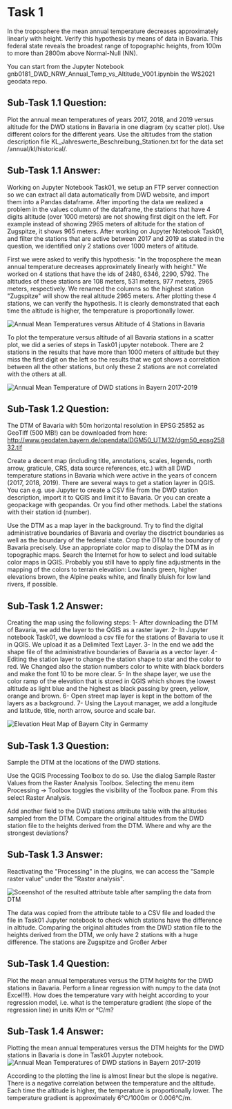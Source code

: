 # Task 1

In the troposphere the mean annual temperature decreases approximately linearly with height. Verify this hypothesis by means of data in Bavaria. This federal state reveals the broadest range of topographic heights, from 100m to more than 2800m above Normal-Null (NN).

You can start from the Jupyter Notebook gnb0181_DWD_NRW_Annual_Temp_vs_Altitude_V001.ipynbin the WS2021 geodata repo.

## Sub-Task 1.1 Question:

Plot the annual mean temperatures of years 2017, 2018, and 2019 versus altitude for the DWD stations in Bavaria in one diagram (xy scatter plot). Use different colors for the different years. Use the altitudes from the station description file KL_Jahreswerte_Beschreibung_Stationen.txt for the data set /annual/kl/historical/.

## Sub-Task 1.1 Answer:

Working on Jupyter Notebook Task01, we setup an FTP server connection so we can extract all data automatically from DWD website, and import them into a Pandas dataframe.
After importing the data we realized a problem in the values column of the dataframe, the stations that have 4 digits altitude (over 1000 meters) are not showing first digit on the left. For example instead of showing 2965 meters of altitude for the station of Zugspitze, it shows 965 meters.
After working on Jupyter Notebook Task01, and filter the stations that are active between 2017 and 2019 as stated in the question, we identified only 2 stations over 1000 meters of altitude.

First we were asked to verify this hypothesis: "In the troposphere the mean annual temperature decreases approximately linearly with height."
We worked on 4 stations that have the ids of 2480, 6346, 2290, 5792. The altitudes of these stations are 108 meters, 531 meters, 977 meters, 2965 meters, respectively.
We renamed the columns so the highest station "Zugspitze" will show the real altitude 2965 meters.
After plotting these 4 stations, we can verify the hypothesis. It is clearly demonstrated that each time the altitude is higher, the temperature is proportionally lower.

![Annual Mean Temperatures versus Altitude of 4 Stations in Bavaria](sub_task_1.1_2.PNG)

To plot the temperature versus altitude of all Bavaria stations in a scatter plot, we did a series of steps in Task01 jupyter notebook.
There are 2 stations in the results that have more than 1000 meters of altitude but they miss the first digit on the left so the results that we got shows a correlation between all the other stations, but only these 2 stations are not correlated with the others at all.

![Annual Mean Temperature of DWD stations in Bayern 2017-2019](sub_task_1.1.png)


## Sub-Task 1.2 Question:

The DTM of Bavaria with 50m horizontal resolution in EPSG:25852 as GeoTiff (500 MB!) can be downloaded from here:
http://www.geodaten.bayern.de/opendata/DGM50_UTM32/dgm50_epsg25832.tif

Create a decent map (including title, annotations, scales, legends, north arrow, graticule, CRS, data source references, etc.) with all DWD temperature stations in Bavaria which were active in the years of concern (2017, 2018, 2019). There are several ways to get a station layrer in QGIS. You can e.g. use Jupyter to create a CSV file from the DWD station description, import it to QGIS and limit it to Bavaria. Or you can create a geopackage with geopandas. Or you find other methods. Label the stations with their station id (number).

Use the DTM as a map layer in the background. Try to find the digital administrative boundaries of Bavaria and overlay the disctrict boundaries as well as the boundary of the federal state. Crop the DTM to the boundary of Bavaria precisely. Use an appropriate color map to display the DTM as in topographic maps. Search the Internet for how to select and load suitable color maps in QGIS. Probably you still have to apply fine adjustments in the mapping of the colors to terrain elevation: Low lands green, higher elevations brown, the Alpine peaks white, and finally bluish for low land rivers, if possible.

## Sub-Task 1.2 Answer:

Creating the map using the following steps:
1- After downloading the DTM of Bavaria, we add the layer to the QGIS as a raster layer.
2- In Jupyter notebook Task01, we download a csv file for the stations of Bavaria to use it in QGIS. We upload it as a Delimited Text Layer.
3- In the end we add the shape file of the administrative boundaries of Bavaria as a vector layer.
4- Editing the station layer to change the station shape to star and the color to red. We Changed also the station numbers color to white with black borders and make the font 10 to be more clear.
5- In the shape layer, we use the color ramp of the elevation that is stored in QGIS which shows the lowest altitude as light blue and the highest as black passing by green, yellow, orange and brown.
6- Open street map layer is kept in the bottom of the layers as a background.
7- Using the Layout manager, we add a longitude and latitude, title, north arrow, source and scale bar.

![Elevation Heat Map of Bayern City in Germamy](sub_task_1.2.png)

## Sub-Task 1.3 Question:

Sample the DTM at the locations of the DWD stations.

Use the QGIS Processing Toolbox to do so. Use the dialog Sample Raster Values from the Raster Analysis Toolbox. Selecting the menu item Processing -> Toolbox toggles the visibility of the Toolbox pane. From this select Raster Analysis.

Add another field to the DWD stations attribute table with the altitudes sampled from the DTM. Compare the original altitudes from the DWD station file to the heights derived from the DTM. Where and why are the strongest deviations?

## Sub-Task 1.3 Answer:

Reactivating the "Processing" in the plugins, we can access the "Sample raster value" under the "Raster analysis".

![Sceenshot of the resulted attribute table after sampling the data from DTM](DTM_Sample_at_Station_Locations.PNG)

The data was copied from the attribute table to a CSV file and loaded the file in Task01 Jupyter notebook to check which stations have the difference in altitude.
Comparing the original altitudes from the DWD station file to the heights derived from the DTM, we only have 2 stations with a huge difference. The stations are Zugspitze and Großer Arber

## Sub-Task 1.4 Question:

Plot the mean annual temperatures versus the DTM heights for the DWD stations in Bavaria. Perform a linear regression with numpy to the data (not Excel!!!). How does the temperature vary with height according to your regression model, i.e. what is the temperature gradient (the slope of the regression line) in units K/m or °C/m?

## Sub-Task 1.4 Answer:

Plotting the mean annual temperatures versus the DTM heights for the DWD stations in Bavaria is done in Task01 Jupyter notebook.
![Annual Mean Temperatures of DWD stations in Bayern 2017-2019](sub_task_1.4.png)

According to the plotting the line is almost linear but the slope is negative. There is a negative correlation between the temperature and the altitude. Each time the altitude is higher, the temperature is proportionally lower. The temperature gradient is approximately 6°C/1000m or 0.006°C/m.